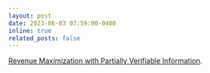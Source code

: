 ```yaml
---
layout: post
date: 2023-06-03 07:59:00-0400
inline: true
related_posts: false
---
```


[Revenue Maximization with Partially Verifiable Information](https://papers.ssrn.com/sol3/papers.cfm?abstract_id=4053767).
